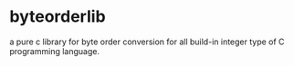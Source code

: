 byteorderlib
============

a pure c library for byte order conversion for all build-in integer type of C programming language.
